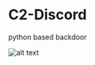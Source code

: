 # C2-Discord
python based backdoor 

![alt text](https://www.google.com/url?sa=i&url=https%3A%2F%2Fwww.reddit.com%2Fr%2Fdiscordapp%2Fcomments%2Fkyenhd%2Fmade_this_evil_discord_2_years_ago%2F&psig=AOvVaw0ObSTGnzikqfL2EJ_9uPN-&ust=1699879065410000&source=images&cd=vfe&opi=89978449&ved=0CBIQjRxqFwoTCIifrpG9voIDFQAAAAAdAAAAABAE)

